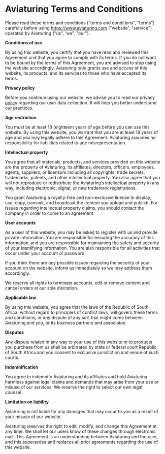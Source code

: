# **Aviaturing Terms and Conditions**

Please read these terms and conditions ("terms and conditions", "terms") carefully before using https://www.aviaturing.com (“website”, "service") operated by Aviaturing ("us", 'we", "our").

**Conditions of use**

By using this website, you certify that you have read and reviewed this Agreement and that you agree to comply with its terms. If you do not want to be bound by the terms of this Agreement, you are advised to stop using the website accordingly. Aviaturing only grants use and access of this website, its products, and its services to those who have accepted its terms.

**Privacy policy**

Before you continue using our website, we advise you to read our privacy [policy](https://www.aviaturing.com/terms) regarding our user data collection. It will help you better understand our practices.

**Age restriction**

You must be at least 18 (eighteen) years of age before you can use this website. By using this website, you warrant that you are at least 18 years of age and you may legally adhere to this Agreement. Aviaturing assumes no responsibility for liabilities related to age misrepresentation.

**Intellectual property**

You agree that all materials, products, and services provided on this website are the property of Aviaturing, its affiliates, directors, officers, employees, agents, suppliers, or licensors including all copyrights, trade secrets, trademarks, patents, and other intellectual property. You also agree that you will not reproduce or redistribute the Aviaturing’s intellectual property in any way, including electronic, digital, or new trademark registrations.

You grant Aviaturing a royalty-free and non-exclusive license to display, use, copy, transmit, and broadcast the content you upload and publish. For issues regarding intellectual property claims, you should contact the company in order to come to an agreement.

**User accounts**

As a user of this website, you may be asked to register with us and provide private information. You are responsible for ensuring the accuracy of this information, and you are responsible for maintaining the safety and security of your identifying information. You are also responsible for all activities that occur under your account or password.

If you think there are any possible issues regarding the security of your account on the website, inform us immediately so we may address them accordingly.

We reserve all rights to terminate accounts, edit or remove content and cancel orders at our sole discretion.

**Applicable law**

By using this website, you agree that the laws of the Republic of South Africa, without regard to principles of conflict laws, will govern these terms and conditions, or any dispute of any sort that might come between Aviaturing and you, or its business partners and associates.

**Disputes**

Any dispute related in any way to your use of this website or to products you purchase from us shall be arbitrated by state or federal court Republic of South Africa and you consent to exclusive jurisdiction and venue of such courts.

**Indemnification**

You agree to indemnify Aviaturing and its affiliates and hold Aviaturing harmless against legal claims and demands that may arise from your use or misuse of our services. We reserve the right to select our own legal counsel. 

**Limitation on liability**

Aviaturing is not liable for any damages that may occur to you as a result of your misuse of our website.

Aviaturing reserves the right to edit, modify, and change this Agreement at any time. We shall let our users know of these changes through electronic mail. This Agreement is an understanding between Aviaturing and the user, and this supersedes and replaces all prior agreements regarding the use of this website.

